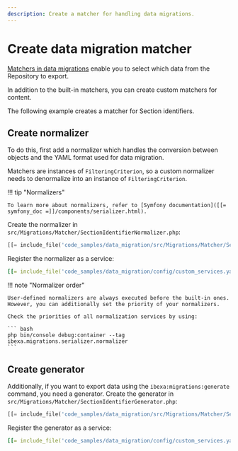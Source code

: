 ```yaml
---
description: Create a matcher for handling data migrations.
---
```


# Create data migration matcher

[Matchers in data migrations](exporting_data.md#match-property) enable you to select which data from the Repository to export.

In addition to the built-in matchers, you can create custom matchers for content.

The following example creates a matcher for Section identifiers.

## Create normalizer

To do this, first add a normalizer which handles the conversion between objects and the YAML format used for data migration.

Matchers are instances of `FilteringCriterion`, so a custom normalizer needs to denormalize into an instance of `FilteringCriterion`.

!!! tip "Normalizers"

    To learn more about normalizers, refer to [Symfony documentation]([[= symfony_doc =]]/components/serializer.html).

Create the normalizer in `src/Migrations/Matcher/SectionIdentifierNormalizer.php`:

``` php
[[= include_file('code_samples/data_migration/src/Migrations/Matcher/SectionIdentifierNormalizer.php') =]]
```

Register the normalizer as a service:

``` yaml
[[= include_file('code_samples/data_migration/config/custom_services.yaml', 10, 13) =]]
```

!!! note "Normalizer order"

    User-defined normalizers are always executed before the built-in ones.
    However, you can additionally set the priority of your normalizers.

    Check the priorities of all normalization services by using:

    ``` bash
    php bin/console debug:container --tag ibexa.migrations.serializer.normalizer
    ```

## Create generator

Additionally, if you want to export data using the `ibexa:migrations:generate` command, you need a generator.
Create the generator in `src/Migrations/Matcher/SectionIdentifierGenerator.php`:

``` php
[[= include_file('code_samples/data_migration/src/Migrations/Matcher/SectionIdentifierGenerator.php') =]]
```

Register the generator as a service:

``` yaml
[[= include_file('code_samples/data_migration/config/custom_services.yaml', 14, 17) =]]
```
